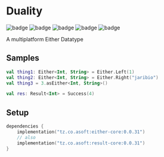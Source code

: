 # Duality

![badge][badge-maven] ![badge][badge-mpp] ![badge][badge-android] ![badge][badge-js] ![badge][badge-jvm]

A multiplatform Either Datatype

## Samples

```kotlin
val thing1: Either<Int, String> = Either.Left(1)
val thing2: Either<Int, String> = Either.Right("jaribio")
val thing3 = 3.asEither<Int, String>()

val res: Result<Int> = Success(4)
```

## Setup

```kotlin
dependencies {
    implementation("tz.co.asoft:either-core:0.0.31")
    // also
    implementation("tz.co.asoft:result-core:0.0.31")
}
```

[badge-maven]: https://img.shields.io/maven-central/v/tz.co.asoft/either-core/0.0.31?style=flat

[badge-mpp]: https://img.shields.io/badge/kotlin-multiplatform-blue?style=flat

[badge-android]: http://img.shields.io/badge/platform-android-brightgreen.svg?style=flat

[badge-js]: http://img.shields.io/badge/platform-js-yellow.svg?style=flat

[badge-jvm]: http://img.shields.io/badge/platform-jvm-orange.svg?style=flat
